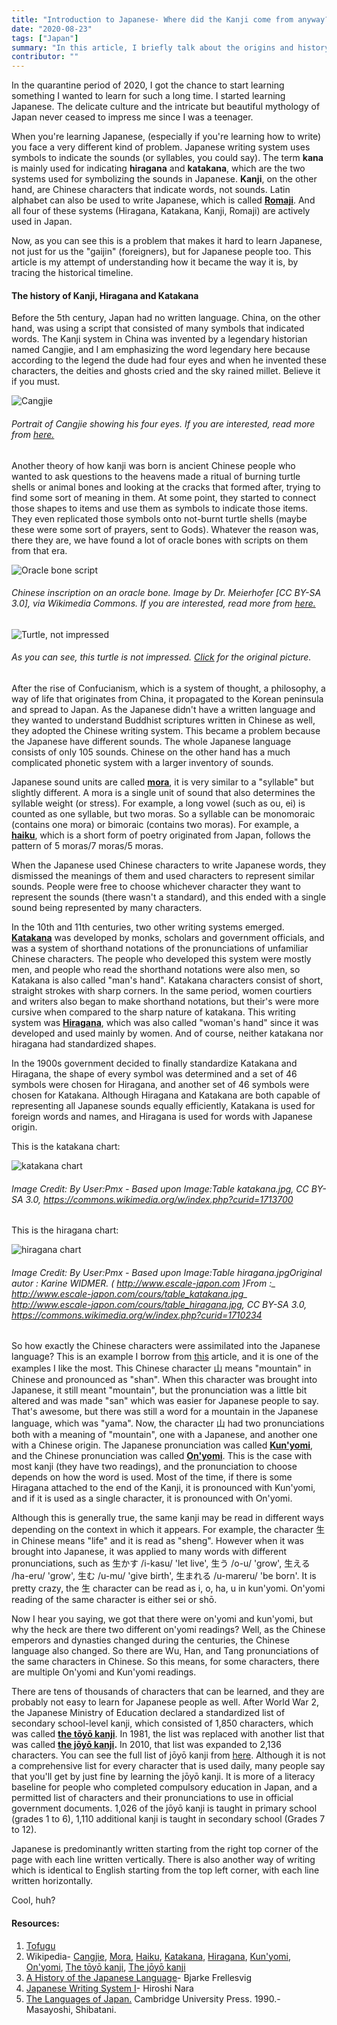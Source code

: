 ```yaml
---
title: "Introduction to Japanese- Where did the Kanji come from anyway?"
date: "2020-08-23"
tags: ["Japan"]
summary: "In this article, I briefly talk about the origins and history of Japanese kana (hiragana, katakana) and kanji."
contributor: ""
---
```


In the quarantine period of 2020, I got the chance to start learning something I wanted to learn for such a long time. I started learning Japanese. The delicate culture and the intricate but beautiful mythology of Japan never ceased to impress me since I was a teenager.

When you're learning Japanese, (especially if you're learning how to write) you face a very different kind of problem. Japanese writing system uses symbols to indicate the sounds (or syllables, you could say). The term **kana** is mainly used for indicating **hiragana** and **katakana**, which are the two systems used for symbolizing the sounds in Japanese. **Kanji**, on the other hand, are Chinese characters that indicate words, not sounds. Latin alphabet can also be used to write Japanese, which is called **[Romaji](https://en.wikipedia.org/wiki/Romanization_of_Japanese)**. And all four of these systems (Hiragana, Katakana, Kanji, Romaji) are actively used in Japan.

Now, as you can see this is a problem that makes it hard to learn Japanese, not just for us the "gaijin" (foreigners), but for Japanese people too. This article is my attempt of understanding how it became the way it is, by tracing the historical timeline.

#### The history of Kanji, Hiragana and Katakana

Before the 5th century, Japan had no written language. China, on the other hand, was using a script that consisted of many symbols that indicated words. The Kanji system in China was invented by a legendary historian named Cangjie, and I am emphasizing the word legendary here because according to the legend the dude had four eyes and when he invented these characters, the deities and ghosts cried and the sky rained millet. Believe it if you must.

![Cangjie](../../../public/journal/japanese-introduction/Cangjie2.jpg)

###### Portrait of Cangjie showing his four eyes. If you are interested, read more from [here.](https://en.wikipedia.org/wiki/Cangjie)

Another theory of how kanji was born is ancient Chinese people who wanted to ask questions to the heavens made a ritual of burning turtle shells or animal bones and looking at the cracks that formed after, trying to find some sort of meaning in them. At some point, they started to connect those shapes to items and use them as symbols to indicate those items. They even replicated those symbols onto not-burnt turtle shells (maybe these were some sort of prayers, sent to Gods). Whatever the reason was, there they are, we have found a lot of oracle bones with scripts on them from that era.

![Oracle bone script](../../../public/journal/japanese-introduction/university_of_pittsburgh_japan_module_chinese_inscription_on_an_oracle_bone.jpg)

###### Chinese inscription on an oracle bone. Image by Dr. Meierhofer [CC BY-SA 3.0], via Wikimedia Commons. If you are interested, read more from [here.](https://en.wikipedia.org/wiki/Oracle_bone_script)

![Turtle, not impressed](../../../public/journal/japanese-introduction/turtle.jpg)

###### As you can see, this turtle is not impressed. [Click](https://unsplash.com/photos/L-2p8fapOA8) for the original picture.

After the rise of Confucianism, which is a system of thought, a philosophy, a way of life that originates from China, it propagated to the Korean peninsula and spread to Japan. As the Japanese didn't have a written language and they wanted to understand Buddhist scriptures written in Chinese as well, they adopted the Chinese writing system. This became a problem because the Japanese have different sounds. The whole Japanese language consists of only 105 sounds. Chinese on the other hand has a much complicated phonetic system with a larger inventory of sounds.

Japanese sound units are called **[mora](<https://en.wikipedia.org/wiki/Mora_(linguistics)>)**, it is very similar to a "syllable" but slightly different. A mora is a single unit of sound that also determines the syllable weight (or stress). For example, a long vowel (such as ou, ei) is counted as one syllable, but two moras. So a syllable can be monomoraic (contains one mora) or bimoraic (contains two moras). For example, a **[haiku](https://en.wikipedia.org/wiki/Haiku)**, which is a short form of poetry originated from Japan, follows the pattern of 5 moras/7 moras/5 moras.

When the Japanese used Chinese characters to write Japanese words, they dismissed the meanings of them and used characters to represent similar sounds. People were free to choose whichever character they want to represent the sounds (there wasn't a standard), and this ended with a single sound being represented by many characters.

In the 10th and 11th centuries, two other writing systems emerged.
**[Katakana](https://en.wikipedia.org/wiki/Katakana)** was developed by monks, scholars and government officials, and was a system of shorthand notations of the pronunciations of unfamiliar Chinese characters. The people who developed this system were mostly men, and people who read the shorthand notations were also men, so Katakana is also called "man's hand". Katakana characters consist of short, straight strokes with sharp corners. In the same period, women courtiers and writers also began to make shorthand notations, but their's were more cursive when compared to the sharp nature of katakana. This writing system was **[Hiragana](https://en.wikipedia.org/wiki/Hiragana)**, which was also called "woman's hand" since it was developed and used mainly by women. And of course, neither katakana nor hiragana had standardized shapes.

In the 1900s government decided to finally standardize Katakana and Hiragana, the shape of every symbol was determined and a set of 46 symbols were chosen for Hiragana, and another set of 46 symbols were chosen for Katakana. Although Hiragana and Katakana are both capable of representing all Japanese sounds equally efficiently, Katakana is used for foreign words and names, and Hiragana is used for words with Japanese origin.

This is the katakana chart:

![katakana chart](../../../public/journal/japanese-introduction/2560px-Table_katakana.svg.png)

###### Image Credit: By User:Pmx - Based upon Image:Table katakana.jpg, CC BY-SA 3.0, https://commons.wikimedia.org/w/index.php?curid=1713700

This is the hiragana chart:

![hiragana chart](../../../public/journal/japanese-introduction/2560px-Table_hiragana.svg.png)

###### Image Credit: By User:Pmx - Based upon Image:Table hiragana.jpgOriginal autor : Karine WIDMER. ( http://www.escale-japon.com )From :_ http://www.escale-japon.com/cours/table_katakana.jpg_ http://www.escale-japon.com/cours/table_hiragana.jpg, CC BY-SA 3.0, https://commons.wikimedia.org/w/index.php?curid=1710234

So how exactly the Chinese characters were assimilated into the Japanese language? This is an example I borrow from [this](https://www.japanpitt.pitt.edu/essays-and-articles/language/japanese-writing-system-i) article, and it is one of the examples I like the most. This Chinese character 山 means "mountain" in Chinese and pronounced as "shan". When this character was brought into Japanese, it still meant "mountain", but the pronunciation was a little bit altered and was made "san" which was easier for Japanese people to say. That's awesome, but there was still a word for a mountain in the Japanese language, which was "yama". Now, the character 山 had two pronunciations both with a meaning of "mountain", one with a Japanese, and another one with a Chinese origin. The Japanese pronunciation was called **[Kun'yomi](<https://en.wikipedia.org/wiki/Kanji#Kun'yomi_(native_reading)>)**, and the Chinese pronunciation was called **[On'yomi](<https://en.wikipedia.org/wiki/Kanji#On'yomi_(Sino-Japanese_reading)>)**. This is the case with most kanji (they have two readings), and the pronunciation to choose depends on how the word is used. Most of the time, if there is some Hiragana attached to the end of the Kanji, it is pronounced with Kun'yomi, and if it is used as a single character, it is pronounced with On'yomi.

Although this is generally true, the same kanji may be read in different ways depending on the context in which it appears. For example, the character 生 in Chinese means "life" and it is read as "sheng". However when it was brought into Japanese, it was applied to many words with different pronunciations, such as 生かす /i-kasu/ 'let live', 生う /o-u/ 'grow', 生える /ha-eru/ 'grow', 生む /u-mu/ 'give birth', 生まれる /u-mareru/ 'be born'. It is pretty crazy, the 生 character can be read as i, o, ha, u in kun'yomi. On'yomi reading of the same character is either sei or shō.

Now I hear you saying, we got that there were on'yomi and kun'yomi, but why the heck are there two different on'yomi readings? Well, as the Chinese emperors and dynasties changed during the centuries, the Chinese language also changed. So there are Wu, Han, and Tang pronunciations of the same characters in Chinese. So this means, for some characters, there are multiple On'yomi and Kun'yomi readings.

There are tens of thousands of characters that can be learned, and they are probably not easy to learn for Japanese people as well. After World War 2, the Japanese Ministry of Education declared a standardized list of secondary school-level kanji, which consisted of 1,850 characters, which was called **[the tōyō kanji](https://en.wikipedia.org/wiki/T%C5%8Dy%C5%8D_kanji)**. In 1981, the list was replaced with another list that was called **[the jōyō kanji](https://en.wikipedia.org/wiki/J%C5%8Dy%C5%8D_kanji).** In 2010, that list was expanded to 2,136 characters. You can see the full list of jōyō kanji from [here](https://en.wikipedia.org/wiki/List_of_j%C5%8Dy%C5%8D_kanji). Although it is not a comprehensive list for every character that is used daily, many people say that you'll get by just fine by learning the jōyō kanji. It is more of a literacy baseline for people who completed compulsory education in Japan, and a permitted list of characters and their pronunciations to use in official government documents. 1,026 of the jōyō kanji is taught in primary school (grades 1 to 6), 1,110 additional kanji is taught in secondary school (Grades 7 to 12).

Japanese is predominantly written starting from the right top corner of the page with each line written vertically. There is also another way of writing which is identical to English starting from the top left corner, with each line written horizontally.

Cool, huh?

#### Resources:

1. [Tofugu](https://www.tofugu.com/)
2. Wikipedia- [Cangjie](https://en.wikipedia.org/wiki/Cangjie), [Mora](<https://en.wikipedia.org/wiki/Mora_(linguistics)>), [Haiku](https://en.wikipedia.org/wiki/Haiku), [Katakana](https://en.wikipedia.org/wiki/Katakana), [Hiragana](https://en.wikipedia.org/wiki/Hiragana), [Kun'yomi](<https://en.wikipedia.org/wiki/Kanji#Kun'yomi_(native_reading)>), [On'yomi](<https://en.wikipedia.org/wiki/Kanji#On'yomi_(Sino-Japanese_reading)>), [The tōyō kanji](https://en.wikipedia.org/wiki/T%C5%8Dy%C5%8D_kanji), [The jōyō kanji](https://en.wikipedia.org/wiki/J%C5%8Dy%C5%8D_kanji)
3. [A History of the Japanese Language](https://www.goodreads.com/book/show/7204987-a-history-of-the-japanese-language)- Bjarke Frellesvig
4. [Japanese Writing System I](https://www.japanpitt.pitt.edu/essays-and-articles/language/japanese-writing-system-i)- Hiroshi Nara
5. [The Languages of Japan.](https://www.goodreads.com/book/show/906912.The_Languages_of_Japan) Cambridge University Press. 1990.- Masayoshi, Shibatani.

